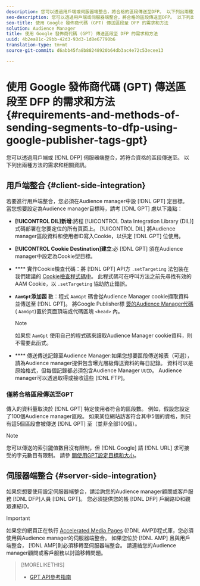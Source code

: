 ```yaml
---
description: 您可以透過用戶端或伺服器端整合，將合格的區段傳送至DFP。 以下列出兩種方法的需求和相關資訊。
seo-description: 您可以透過用戶端或伺服器端整合，將合格的區段傳送至DFP。 以下列出兩種方法的需求和相關資訊。
seo-title: 使用 Google 發佈商代碼 (GPT) 傳送區段至 DFP 的需求和方法
solution: Audience Manager
title: 使用 Google 發佈商代碼 (GPT) 傳送區段至 DFP 的需求和方法
uuid: 4b2ea81c-29bb-42d3-93d3-1d8e67790b6
translation-type: tm+mt
source-git-commit: d6abb45fa8b88248920b64db3ac4e72c53ecee13

---
```



# 使用 Google 發佈商代碼 (GPT) 傳送區段至 DFP 的需求和方法{#requirements-and-methods-of-sending-segments-to-dfp-using-google-publisher-tags-gpt}

您可以透過用戶端或 [!DNL DFP] 伺服器端整合，將符合資格的區段傳送至。 以下列出兩種方法的需求和相關資訊。

## 用戶端整合 {#client-side-integration}

若要進行用戶端整合，您必須在Audience manager中設 [!DNL GPT] 定目標。 當您想要設定為Audience manager目標時，請考 [!DNL GPT] 慮以下幾點：

* **[!UICONTROL DIL]新增**:將程 [!UICONTROL Data Integration Library (DIL)] 式碼部署在您要定位的所有頁面上。 [!UICONTROL DIL] 將Audience manager區段資料和使用者ID寫入Cookie，以供定 [!DNL GPT] 位使用。

* **[!UICONTROL Cookie Destination]建立**:必 [!DNL GPT] 須在Audience manager中設定為Cookie型目標。

* **** 實作Cookie檢查代碼：將 [!DNL GPT] API方 `.setTargeting` 法包裝在我們建議的 [Cookie檢查程式碼中](../../integration/gpt-aam-destination/gpt-aam-modify-api.md)。 此程式碼可在呼叫方法之前先尋找有效的AAM Cookie，以 `.setTargeting` 協助防止錯誤。

* **`AamGpt`添加函** 數：程式 `AamGpt` 碼會從Audience Manager cookie擷取資料並傳送至 [!DNL GPT]。 將Google Publisher標 [簽的Audience Manager代碼](../../integration/gpt-aam-destination/gpt-aam-aamgpt-code.md) ( `AamGpt`)置於頁面頂端或代碼區塊 `<head>` 內。

   >[!NOTE]
   >
   >如果您 `AamGpt` 使用自己的程式碼來讀取Audience Manager cookie資料，則不需要此函式。

* **** 傳送傳送記錄至Audience Manager:如果您想要區段傳送報表（可選），請為Audience manager提供包含曝光層級傳送資料的每日記錄。 資料可以是原始格式，但每個記錄都必須包含Audience Manager `UUID`。 Audience manager可以透過取得或接收這些 [!DNL FTP]。

### 僅將合格區段傳送至GPT

傳入的資料量取決於 [!DNL GPT] 特定使用者符合的區段數。 例如，假設您設定了100個Audience manager區段。 如果某位網站訪客符合其中5個的資格，則只有這5個區段會被傳送 [!DNL GPT] 至（並非全部100個）。

>[!NOTE]
>
>您可以傳送的索引鍵值數目沒有限制，但 [!DNL Google] 請 [!DNL URL] 求可接受的字元數目有限制。 請參 [閱使用GPT設定目標和大小](https://support.google.com/dfp_premium/bin/answer.py?hl=en&answer=1697712)。

## 伺服器端整合 {#server-side-integration}

如果您想要使用設定伺服器端整合，請洽詢您的Audience manager顧問或客戶服務 [!DNL DFP]人員 [!DNL GPT]。 您必須提供您的帳 [!DNL DFP] 戶網路ID和觀眾連結ID。

>[!IMPORTANT]
>
>如果您的網頁正在執行 [Accelerated Media Pages](https://www.ampproject.org/) ([!DNL AMP])程式庫，您必須使用與Audience manager的伺服器端整合。 如果您位於 [!DNL AMP] 且與用戶端整合， [!DNL AMP]則必須移轉至伺服器端整合。 請連絡您的Audience manager顧問或客戶服務以討論移轉問題。

>[!MORELIKETHIS]
>
>* [GPT API參考指南](https://support.google.com/dfp_premium/bin/answer.py?hl=en&answer=1650154)

